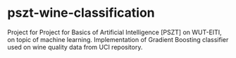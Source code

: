 # pszt-wine-classification
Project for Project for Basics of Artificial Intelligence [PSZT] on WUT-EITI, on topic of machine learning. Implementation of Gradient Boosting classifier used on wine quality data from UCI repository.
